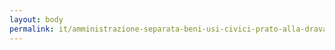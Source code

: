 ```yaml
---
layout: body
permalink: it/amministrazione-separata-beni-usi-civici-prato-alla-drava-paese/
---
```



